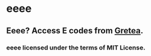 # eeee
## Eeee? Access E codes from [Gretea](https://github.com/ferhatgec/gretea).

### eeee licensed under the terms of MIT License.
